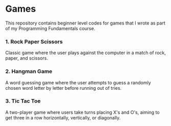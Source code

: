 # Games
This repository contains beginner level codes for games that I wrote as part of my Programming Fundamentals course.

### 1. Rock Paper Scissors
Classic game where the user plays against the computer in a match of rock, paper, and scissors.

### 2. Hangman Game
A word guessing game where the user attempts to guess a randomly chosen word letter by letter before running out of tries.

### 3. Tic Tac Toe
A two-player game where users take turns placing X's and O's, aiming to get three in a row horizontally, vertically, or diagonally.
